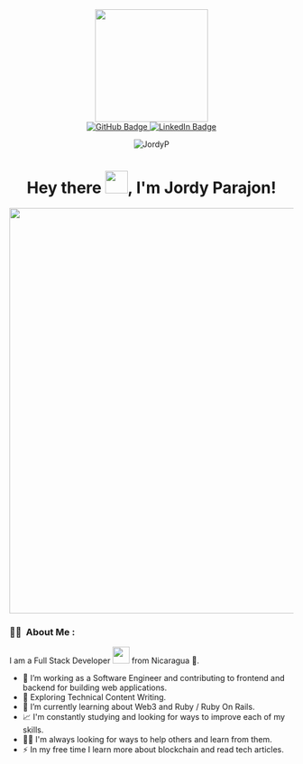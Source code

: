 <div id="header" align="center">
   <img src="https://cdn.dribbble.com/users/1162077/screenshots/3848914/programmer.gif" width="200"/>
</div>

<div align="center">
  <a href="https://github.com/jornic">
    <img src="https://img.shields.io/badge/GitHub-161b22?logo=github&logoColor=white&style=for-the-badge" alt="GitHub Badge"/>
  </a>
   <a href="https://www.linkedin.com/in/jordy-parajon/">
    <img src="https://img.shields.io/badge/LinkedIn-0a66c2?style=for-the-badge&logo=linkedin&logoColor=white" alt="LinkedIn Badge">
  </a>
</div>

<p align="center"> <img src="https://komarev.com/ghpvc/?username=jordyp&style=flat-square&color=red" alt="JordyP" /> </p>

<h1 align="center">Hey there <img src="https://media.giphy.com/media/hvRJCLFzcasrR4ia7z/giphy.gif" width="40">, I'm Jordy Parajon!</h1>
<p align="center"><img src="https://i.giphy.com/media/v1.Y2lkPTc5MGI3NjExcDFnY2pjdHN2a284YjFocDF5c3Z1YTlvMWIzbTQwbnNiZG9md3d6eSZlcD12MV9pbnRlcm5hbF9naWZfYnlfaWQmY3Q9Zw/qgQUggAC3Pfv687qPC/giphy.gif" width="960" height="720"  /></p>

### :woman_technologist: &nbsp;About Me :

I am a Full Stack Developer <img src="https://media.giphy.com/media/WUlplcMpOCEmTGBtBW/giphy.gif" width="30"> from Nicaragua 🌋.


- 🔭 I’m working as a Software Engineer and contributing to frontend and backend for building web applications.
- 🌱 Exploring Technical Content Writing.
- 📘 I’m currently learning about Web3 and Ruby / Ruby On Rails. 
- 📈 I'm constantly studying and looking for ways to improve each of my skills.
- 🤝🏽 I'm always looking for ways to help others and learn from them. 
- ⚡ In my free time I learn more about blockchain and read tech articles.

<br/>

<!--
**jornic/Jornic** is a ✨ _special_ ✨ repository because its `README.md` (this file) appears on your GitHub profile.

Here are some ideas to get you started:

- 🔭 I’m currently working on ...
- 🌱 I’m currently learning ...
- 👯 I’m looking to collaborate on ...
- 🤔 I’m looking for help with ...
- 💬 Ask me about ...
- 📫 How to reach me: ...
- 😄 Pronouns: ...
- ⚡ Fun fact: ...
-->
